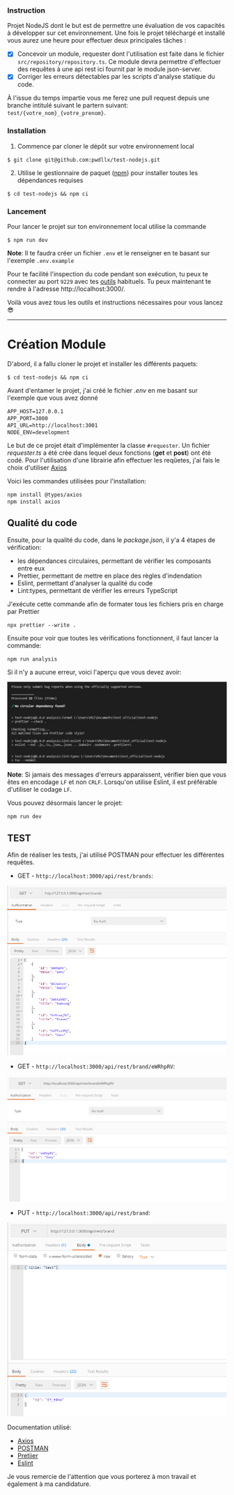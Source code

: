 ### Instruction

Projet NodeJS dont le but est de permettre une évaluation de vos capacités à développer sur cet environnement.
Une fois le projet téléchargé et installé vous aurez une heure pour effectuer deux principales tâches :

- [x] Concevoir un module, requester dont l'utilisation est faite dans le fichier `src/repository/repository.ts`. Ce module devra permettre d'effectuer des requêtes à une api rest ici fournit par le module json-server.
- [x] Corriger les erreurs détectables par les scripts d'analyse statique du code.

À l'issue du temps impartie vous me ferez une pull request depuis une branche intitulé suivant le partern suivant: `test/{votre_nom}_{votre_prenom}`.

### Installation

1. Commence par cloner le dépôt sur votre environnement local

```Shell
$ git clone git@github.com:pwdllx/test-nodejs.git
```

2. Utilise le gestionnaire de paquet ([npm](https://www.npmjs.com/)) pour installer toutes les dépendances requises

```Shell
$ cd test-nodejs && npm ci
```

### Lancement

Pour lancer le projet sur ton environnement local utilise la commande

```Shell
$ npm run dev
```

**Note**: Il te faudra créer un fichier `.env` et le renseigner en te basant sur l'exemple `.env.example`

Pour te facilité l'inspection du code pendant son exécution, tu peux te connecter au port `9229` avec tes [outils](https://nodejs.org/en/docs/guides/debugging-getting-started/#inspector-clients) habituels.
Tu peux maintenant te rendre à l'adresse http://localhost:3000/.

Voilà vous avez tous les outils et instructions nécessaires pour vous lancez 😎


____________________________________________________________________________________________________

# Création Module

D'abord, il a fallu cloner le projet et installer les différents paquets: 

```Shell
$ cd test-nodejs && npm ci
```

Avant d'entamer le projet, j'ai créé le fichier *.env* en me basant sur l'exemple que vous avez donné
```Shell
APP_HOST=127.0.0.1
APP_PORT=3000
API_URL=http://localhost:3001
NODE_ENV=development
```

Le but de ce projet était d'implémenter la classe `#requester`. Un fichier *requester.ts* a été crée dans lequel deux fonctions (**get** et **post**) ont été codé. Pour l'utilisation d'une librairie afin effectuer les reqûetes, j'ai fais le choix d'utiliser [Axios](https://axios-http.com/fr/docs/intro)



Voici les commandes utilisées pour l'installation:
```Shell
npm install @types/axios
npm install axios
```

## Qualité du code 

Ensuite, pour la qualité du code, dans le *package.json*, il y'a 4 étapes de vérification:
* les dépendances circulaires, permettant de vérifier les composants entre eux
* Prettier, permettant de mettre en place des règles d'indendation
* Eslint, permettant d'analyser la qualité du code
* Lint:types, permettant de vérifier les erreurs TypeScript

J'exécute cette commande afin de formater tous les fichiers pris en charge par Prettier 
```Shell
npx prettier --write .
```

Ensuite pour voir que toutes les vérifications fonctionnent, il faut lancer la commande:
```Shell
npm run analysis
```

Si il  n'y a aucune erreur, voici l'aperçu que vous devez avoir:

<img src="images_README/verfication.PNG">


__Note__: Si jamais des messages d'erreurs apparaissent, vérifier bien que vous êtes en encodage `LF` et non `CRLF`. Lorsqu'on utilise Eslint, il est préférable d'utiliser le codage `LF`. 

Vous pouvez désormais lancer le projet:
```Shell
npm run dev
```

## TEST

Afin de réaliser les tests, j'ai utilisé POSTMAN pour effectuer les différentes requêtes.

* GET - `http://localhost:3000/api/rest/brands`:

<img src="images_README/get_brands.PNG">

* GET - `http://localhost:3000/api/rest/brand/eWRhpRV`:


<img src="images_README/get_brandid.PNG">



* PUT - `http://localhost:3000/api/rest/brand`:
<img src="images_README/put_brand.PNG">



Documentation utilisé:
- [Axios](https://axios-http.com/fr/docs/intro)
- [POSTMAN](https://www.postman.com/)
- [Pretiier](https://prettier.io/)
- [Eslint](https://eslint.org/)

Je vous remercie de l'attention que vous porterez à mon travail et également à ma candidature.
